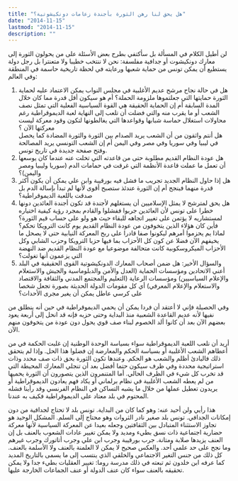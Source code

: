 ```yaml
---
title: "هل يحق لنا رهن الثورة بأجندة زعامات دونكيشوتية؟"
date: "2014-11-15"
lastmod: "2014-11-15"
description: ""
---
```

لن أطيل الكلام في المسألة بل سأكتفي بطرح بعض الأسئلة على من يحولون الثورة إلى معارك دونكيشوت أو جدافية مفلسفة: نحن لا ننتخب خطيبا ولا متعنترا بل رجل دولة يستطيع أن يمكن تونس من حماية شعبها ورعايته في لحظة تاريخية حاسمة في المنطقة وفي العالم:

1. هل في حالة نجاح مرشح عديم الأغلبية في مجلس النواب يمكن الاعتماد عليه لحماية الثورة حمايتها التي جعلتموها ملزومة الحملة؟ أم هو سيكون أقل قدرة مما كان خلال المدة السابقة أم إن الحماية الحقيقة هي القوة السياسية الفعلية التي تمثل نصف الشعب أو ما يقرب منه والتي فضلت أن تلعب إلى النهاية لعبة الديموقراطية رغم محاولات استغلال حماسة شبابها وقواعدها التي يغالطونها لتكون وقود معركة ليست معركتها الآن ؟  
   هل أنتم واثقون من أن الشعب يريد الصدام بين الثورة والثورة المضادة كما يحصل في ليبيا وفي سوريا وفي مصر وفي اليمن أم إن الشعب التونسي يريد المصالحة وفتح صفحة جديدة في تاريخ تونس.
2. هل عودة النظام القديم مطلوبة حتى من قاعدته التي تخلت عنه عندما كان يوسعها أن تعمل ما عملت قاعدة الأنظمة التي غرقت في حمامات الدم (سوريا وليبيا ومصر واليمن)؟
3. هل إذا حاول النظام الجديد تجريب ما فشل فيه بورقيبة وابن علي يمكن أن يكون أكثر قدرة منهما فينجح أم إن الثورة عندئذ ستصبح أقوى لأنها لم تبدأ بإسالة الدم بل صدقت باللعبة الديموقراطية؟
4. هل يحق لمترشح لا يمثل الإسلاميين أن يستغلهم لأجندة قد تكون أجندة العائدين دونها خطرا على تونس لأن العائدين جربوا ففشلوا والقادم بمجرد رؤية كيفية اختياره لمستشاريه لا يؤتمن على تغيير اتجاهه للبقاء حيث هو ولو على حساب قيم الثورة؟ فأين كان هؤلاء الذين يتخوفون من عودة النظام القديم يوم كانت الترويكا تحكم؟ لماذا يم يحزموا أمرهم ليكونوا صفا قادرا على ربح المعركة النيابية حتى لا يصحل ما يخيفهم الآن فضلا عن كون كل الأحزاب بما فيها حزبا الترويكا وحزب الشابي وكل الأحزاب الميكروسكوبية كانت متحالفة موضوعيا مع عودة النظام القديم ضد النهضة التي يزعمون أنها تغولت؟
5. والسؤال الأخير: هل ضمن أصحاب المعارك الدونكيشوتية القوى الحقيقية في البلد أعني الاتحادين ومؤسسات الحماية (العدل والأمن والدبلوماسية والجيش والاستعلام والإعلام السياسيين) ومؤسسات الرعاية (التعليم والمجتمع المدني والثقافة والاقتصاد والاستعلام والإعلام المعرفي) أي كل مقومات الدولة الحديثة بصورة تجعل شخصا على كرسي عاطل يمكن أن يغير مجرى الأحداث؟

وفي الحصيلة فإني لا أعتقد أن فردا يمكن أن يحمي الديموقراطية في حين أنه ينطلق من نفيها لأنه عديم القاعدة الشعبية منذ البداية وحتى حزبه فإنه قد انحل إلى أربعة يعود بعضهم الآن بعد أن كانوا ألد الخصوم لبناء صف قوي يحول دون عودة من يتخوفون منهم الآن.

أريد أن نلعب اللعبة الديموقراطية سواء بسياسة الوحدة الوطنية إن غلبت الحكمة في من أعطاهم الشعب الأغلبية أو بسياسة الحكم والمعارضة إن فضلوا هذا الحل. وإذا لم يتحقق ذلك فالبادئ أظلم والشعب هو الحكم. وعندها تكون الثورة بحق ذات صف محدد وذات استراتيجية محددة وفي ظرف سيكون حتما أفضل بعد أن تنجلي المعارك المحيطة التي قد تخرب كل شيء في الظرف الحالي. أما المتنمرون الذين يتصورون أن الثورة يحميها من لم يعطه الشعب الأغلبية في نظام برلماني أو يكاد فهم يعادون الديموقراطية أو يريدون تعطيل عملها من خلال ما يشبه التساكن في النظام الفرنسي وقد رأينا فشله المحتوم في بلد معتاد على الديموقراطية فكيف به عندنا.

هذا رأيي ولن أحيد عنه: وهو كما كان من البداية. تونس بلد لا تحتاج لجدافية من دون إمكانات الجدافي. تونس بلد صغير نادر الثروات وهو محتاج إلى السلم. المشكل الوحيد هو تجاوز الاستثناء المتبادل بين الثقافتين وجعله بعيدا عن المعركة السياسية لأنها معركة حضارية اجتماعية ذات نسق بطيء ومديد ولا يمكن تغيير عادات الشعوب بالعنف بل إن العنف يزيدها صلابة ومتانة. جرب بورقيبة وجرب ابن علي وجرب أتاتورك وجرب غيرهم وما نجح على حد علمي أحد. والعكس صحيح لا يمكن لا العلمنة بالعنف ولا الأسلمة بالعنف. كل ذلك من جنس التغير الاجتماعي والخلقي الذي ينتسب إلى ما يسمى بالتاريخ المديد كما عرفه ابن خلدون ثم تبعته في ذلك مدرسة روما: تغيير العقليات بطيء جدا ولا يمكن تحقيقه بالعنف سواء كان عنف الدولة أو عنف الجماعات الخارجة عليها.

###